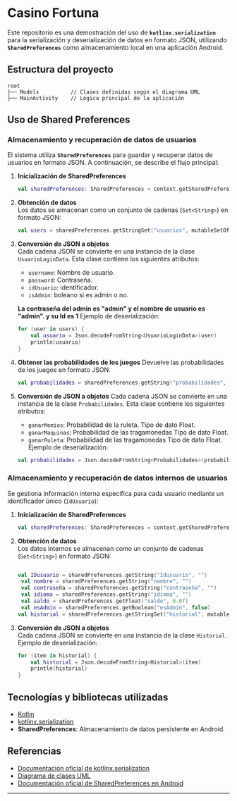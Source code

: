 # Casino Fortuna

Este repositorio es una demostración del uso de **`kotlinx.serialization`** para la serialización y deserialización de datos en formato JSON, utilizando **`SharedPreferences`** como almacenamiento local en una aplicación Android.  

## Estructura del proyecto

```
root
├── Models          // Clases definidas según el diagrama UML
├── MainActivity    // Lógica principal de la aplicación
```

## Uso de Shared Preferences

### Almacenamiento y recuperación de datos de usuarios

El sistema utiliza **`SharedPreferences`** para guardar y recuperar datos de usuarios en formato JSON. A continuación, se describe el flujo principal:

1. **Inicialización de SharedPreferences**  
   ```kotlin
   val sharedPreferences: SharedPreferences = context.getSharedPreferences("Default", Context.MODE_PRIVATE)
   ```

2. **Obtención de datos**  
   Los datos se almacenan como un conjunto de cadenas (`Set<String>`) en formato JSON:
   ```kotlin
   val users = sharedPreferences.getStringSet("usuarios", mutableSetOf())
   ```

3. **Conversión de JSON a objetos**  
   Cada cadena JSON se convierte en una instancia de la clase `UsuarioLoginData`. Esta clase contiene los siguientes atributos:
   - `username`: Nombre de usuario.
   - `password`: Contraseña.
   - `idUsuario`: identificador.
   - `isAdmin`: boleano si es admin o no.
   
   **La contraseña del admin es "admin" y el nombre de usuario es "admin". y su Id es 1**
   Ejemplo de deserialización:
   ```kotlin
   for (user in users) {
       val usuario = Json.decodeFromString<UsuarioLoginData>(user)
       println(usuario)
   }
   ```
   
4. **Obtener las probabilidades de los juegos**
     Devuelve las probabilidades de los juegos en formato JSON.
    ```kotlin
    val probabilidades = sharedPreferences.getString("probabilidades", "")
    ```
   
5. **Conversión de JSON a objetos**
    Cada cadena JSON se convierte en una instancia de la clase `Probabilidades`. Esta clase contiene los siguientes atributos:
    - `ganarMomios`: Probabilidad de la ruleta. Tipo de dato Float.
    - `ganarMaquinas`: Probabilidad de las tragamonedas Tipo de dato Float.
    - `ganarRuleta`: Probabilidad de las tragamonedas Tipo de dato Float.
    Ejemplo de deserialización:
    ```kotlin
    val probabilidades = Json.decodeFromString<Probabilidades>(probabilidades)
    
    ```

### Almacenamiento y recuperación de datos internos de usuarios

Se gestiona información interna específica para cada usuario mediante un identificador único (`IdUsuario`):

1. **Inicialización de SharedPreferences**  
   ```kotlin
   val sharedPreferences: SharedPreferences = context.getSharedPreferences(IdUsuario, Context.MODE_PRIVATE)
   ```

2. **Obtención de datos**  
   Los datos internos se almacenan como un conjunto de cadenas (`Set<String>`) en formato JSON:
   ```kotlin

   val IDusuario = sharedPreferences.getString("Idusuario", "")
    val nombre = sharedPreferences.getString("nombre", "")
    val contraseña = sharedPreferences.getString("contraseña", "")
    val idioma = sharedPreferences.getString("idioma", "")
    val saldo = sharedPreferences.getFloat("saldo", 0.0f)
    val esAdmin = sharedPreferences.getBoolean("esAdmin", false)
   val historial = sharedPreferences.getStringSet("historial", mutableSetOf())
   ```

3. **Conversión de JSON a objetos**  
   Cada cadena JSON se convierte en una instancia de la clase `Historial`.  
   Ejemplo de deserialización:
   ```kotlin
   for (item in historial) {
       val historial = Json.decodeFromString<Historial>(item)
       println(historial)
   }
   ```

## Tecnologías y bibliotecas utilizadas

- [Kotlin](https://kotlinlang.org/)  
- [kotlinx.serialization](https://github.com/Kotlin/kotlinx.serialization)  
- **SharedPreferences**: Almacenamiento de datos persistente en Android.

## Referencias

- [Documentación oficial de kotlinx.serialization](https://github.com/Kotlin/kotlinx.serialization)
- [Diagrama de clases UML](https://lucid.app/lucidchart/e0738732-85ea-42d4-8450-97f2eca426c4/edit?invitationId=inv_1606e298-3139-46d0-8f36-af0cab4b7b6a&page=HWEp-vi-RSFO#)
- [Documentación oficial de SharedPreferences en Android](https://developer.android.com/training/data-storage/shared-preferences)

---
